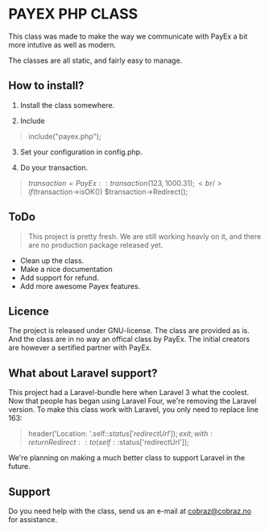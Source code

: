 PAYEX PHP CLASS
===============

This class was made to make the way we communicate with
PayEx a bit more intutive as well as modern.

The classes are all static, and fairly easy to manage.


How to install?
---------------

1. Install the class somewhere.

2. Include
> include("payex.php");

3. Set your configuration in config.php.

4. Do your transaction.
> $transaction = PayEx::transaction(123, 1000.31);<br />
> if($transaction->isOK()) $transaction->Redirect();

ToDo
----

>This project is pretty fresh. We are still working
>heavly on it, and there are no production package 
>released yet.

- Clean up the class.
- Make a nice documentation
- Add support for refund.
- Add more awesome Payex features.

Licence
-------

The project is released under GNU-license. The class
are provided as is. And the class are in no way an offical
class by PayEx. The initial creators are however a sertified partner with PayEx.

What about Laravel support? 
---------------------------

This project had a Laravel-bundle here when Laravel 3 what the coolest.
Now that people has began using Laravel Four, we're removing the Laravel
version. To make this class work with Laravel, you only need to replace
line 163:
> header('Location: '.self::$status['redirectUrl']); exit;
with:
> return Redirect::to(self::$status['redirectUrl']);

We're planning on making a much better class to support Laravel
in the future.

Support
-------

Do you need help with the class, send us an e-mail
at cobraz@cobraz.no for assistance.    